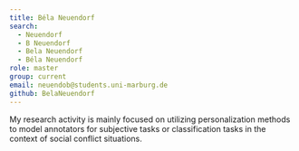 ```yaml
---
title: Béla Neuendorf
search:
  - Neuendorf
  - B Neuendorf
  - Bela Neuendorf
  - Béla Neuendorf
role: master
group: current
email: neuendob@students.uni-marburg.de
github: BelaNeuendorf
---
```


My research activity is mainly focused on utilizing personalization methods to model annotators for subjective tasks or classification tasks in the context of social conflict situations. 

